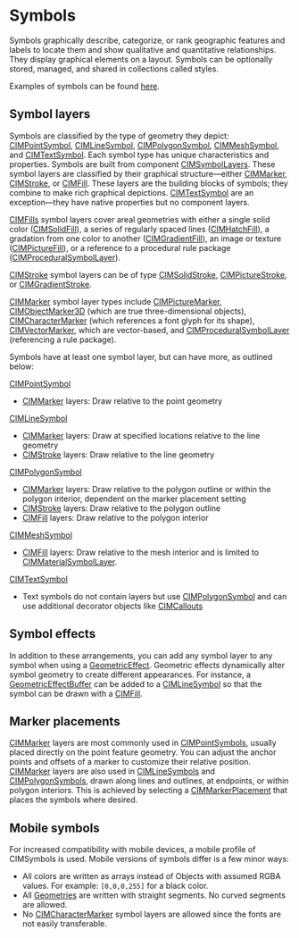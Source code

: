 # Symbols
Symbols graphically describe, categorize, or rank geographic features and labels to locate them and show qualitative and quantitative relationships. They display graphical elements on a layout. Symbols can be optionally stored, managed, and shared in collections called styles.

Examples of symbols can be found [here](Example-Symbols.md).
## Symbol layers
Symbols are classified by the type of geometry they depict: [CIMPointSymbol](CIMSymbols.md#CIMPointSymbol), [CIMLineSymbol](CIMSymbols.md#CIMLineSymbol), [CIMPolygonSymbol](CIMSymbols.md#CIMPolygonSymbol), [CIMMeshSymbol](CIMSymbols.md#cimmeshsymbol), and [CIMTextSymbol](CIMSymbols.md#CIMTextSymbol). Each symbol type has unique characteristics and properties. Symbols are built from component [CIMSymbolLayers](CIMSymbols.md#CIMSymbolLayer). These symbol layers are classified by their graphical structure—either [CIMMarker](CIMSymbols.md#CIMMarker), [CIMStroke](CIMSymbols.md#CIMStroke), or [CIMFill](CIMSymbols.md#CIMFill). These layers are the building blocks of symbols; they combine to make rich graphical depictions. [CIMTextSymbol](CIMSymbols.md#CIMTextSymbol) are an exception—they have native properties but no component layers.

[CIMFills](CIMSymbols.msd#CIMFill) symbol layers cover areal geometries with either a single solid color ([CIMSolidFill](CIMSymbols.md#CIMSolidFill)), a series of regularly spaced lines ([CIMHatchFill](CIMSymbols.md#CIMHatchFill)), a gradation from one color to another ([CIMGradientFill](CIMSymbols.md#CIMGradientFill)), an image or texture ([CIMPictureFill](CIMSymbols.md#CIMPictureFill)), or a reference to a procedural rule package ([CIMProceduralSymbolLayer](CIMSymbols.md#CIMProceduralSymbolLayer)).

[CIMStroke](CIMSymbols.md#CIMStroke) symbol layers can be of type [CIMSolidStroke](CIMSymbols.md#CIMSolidStroke), [CIMPictureStroke](CIMSymbols.md#CIMPictureStroke), or [CIMGradientStroke](CIMSymbols.md#CIMGradientStroke).

[CIMMarker](CIMSymbols.md#CIMMarker) symbol layer types include [CIMPictureMarker](CIMSymbols.md#CIMPictureMarker), [CIMObjectMarker3D](CIMSymbols.md#CIMObjectMarker3D) (which are true three-dimensional objects), [CIMCharacterMarker](CIMSymbols.md#CIMCharacterMarker) (which references a font glyph for its shape), [CIMVectorMarker](CIMSymbols.md#CIMVectorMarker), which are vector-based, and [CIMProceduralSymbolLayer](CIMSymbols.md#CIMProceduralSymbolLayer) (referencing a rule package).

Symbols have at least one symbol layer, but can have more, as outlined below:

[CIMPointSymbol](CIMSymbols.md#CIMPointSymbol)
* [CIMMarker](CIMSymbols.md#CIMMarker) layers: Draw relative to the point geometry

[CIMLineSymbol](CIMSymbols.md#CIMLineSymbol)
* [CIMMarker](CIMSymbols.md#CIMMarker) layers: Draw at specified locations relative to the line geometry
* [CIMStroke](CIMSymbols.md#CIMStroke) layers: Draw relative to the line geometry

[CIMPolygonSymbol](CIMSymbols.md#CIMPolygonSymbol)
* [CIMMarker](CIMSymbols.md#CIMMarker) layers: Draw relative to the polygon outline or within the polygon interior, dependent on the marker placement setting
* [CIMStroke](CIMSymbols.md#CIMStroke) layers: Draw relative to the polygon outline
* [CIMFill](CIMSymbols.md#CIMFill) layers: Draw relative to the polygon interior

[CIMMeshSymbol](MeshSymbol.md#cimmeshsymbol)
* [CIMFill](CIMSymbols.md#CIMFill) layers: Draw relative to the mesh interior and is limited to [CIMMaterialSymbolLayer](CIMSymbols.md#CIMMaterialSymbolLayer).

[CIMTextSymbol](CIMSymbols.md#CIMTextSymbol)
* Text symbols do not contain layers but use [CIMPolygonSymbol](CIMSymbols.md#CIMPolygonSymbol) and can use additional decorator objects like [CIMCallouts](CIMSymbols.md#CIMCallout)

## Symbol effects
In addition to these arrangements, you can add any symbol layer to any symbol when using a [GeometricEffect](CIMSymbols.md#GeometricEffect). Geometric effects dynamically alter symbol geometry to create different appearances. For instance, a [GeometricEffectBuffer](CIMSymbols.md#GeometricEffectBuffer) can be added to a [CIMLineSymbol](CIMSymbols.md#CIMLineSymbol) so that the symbol can be drawn with a [CIMFill](CIMSymbols.md#CIMFill).

## Marker placements
[CIMMarker](CIMSymbols.md#CIMMarker) layers are most commonly used in [CIMPointSymbols](CIMSymbols.md#CIMPointSymbol), usually placed directly on the point feature geometry. You can adjust the anchor points and offsets of a marker to customize their relative position. [CIMMarker](CIMSymbols.md#CIMMarker) layers are also used in [CIMLineSymbols](CIMSymbols.md#CIMLineSymbol) and [CIMPolygonSymbols](CIMSymbols.md#CIMPolygonSymbol), drawn along lines and outlines, at endpoints, or within polygon interiors. This is achieved by selecting a [CIMMarkerPlacement](CIMSymbols.md#CIMMarkerPlacement) that places the symbols where desired.

## Mobile symbols
For increased compatibility with mobile devices, a mobile profile of CIMSymbols is used.  Mobile versions of symbols differ is a few minor ways:
* All colors are written as arrays instead of Objects with assumed RGBA values. For example: `[0,0,0,255]` for a black color.
* All [Geometries](ExternalReferences.md#Geometry) are written with straight segments. No curved segments are allowed.
* No [CIMCharacterMarker](CIMSymbols.md#CIMCharacterMarker) symbol layers are allowed since the fonts are not easily transferable.
